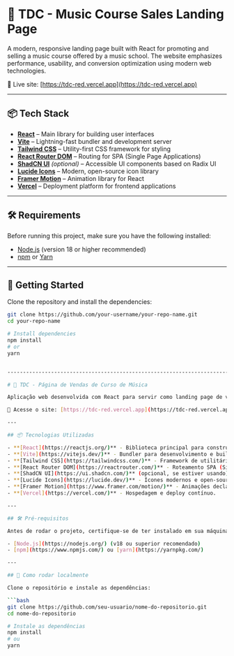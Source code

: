 # 🎵 TDC - Music Course Sales Landing Page

A modern, responsive landing page built with React for promoting and selling a music course offered by a music school. The website emphasizes performance, usability, and conversion optimization using modern web technologies.

🔗 Live site: [https://tdc-red.vercel.app](https://tdc-red.vercel.app)

---

## 📦 Tech Stack

- **[React](https://reactjs.org/)** – Main library for building user interfaces
- **[Vite](https://vitejs.dev/)** – Lightning-fast bundler and development server
- **[Tailwind CSS](https://tailwindcss.com/)** – Utility-first CSS framework for styling
- **[React Router DOM](https://reactrouter.com/)** – Routing for SPA (Single Page Applications)
- **[ShadCN UI](https://ui.shadcn.com/)** *(optional)* – Accessible UI components based on Radix UI
- **[Lucide Icons](https://lucide.dev/)** – Modern, open-source icon library
- **[Framer Motion](https://www.framer.com/motion/)** – Animation library for React
- **[Vercel](https://vercel.com/)** – Deployment platform for frontend applications

---

## 🛠️ Requirements

Before running this project, make sure you have the following installed:

- [Node.js](https://nodejs.org/) (version 18 or higher recommended)
- [npm](https://www.npmjs.com/) or [Yarn](https://yarnpkg.com/)

---

## 🚀 Getting Started

Clone the repository and install the dependencies:

```bash
git clone https://github.com/your-username/your-repo-name.git
cd your-repo-name

# Install dependencies
npm install
# or
yarn


--------------------------------------------------------------------------------------------------------------------------------------------------------------------------------------------------------------------------------

# 🎵 TDC - Página de Vendas de Curso de Música

Aplicação web desenvolvida com React para servir como landing page de vendas de um curso oferecido por uma escola de música. O site tem foco em performance, responsividade e conversão, utilizando tecnologias modernas do ecossistema web.

🔗 Acesse o site: [https://tdc-red.vercel.app](https://tdc-red.vercel.app)

---

## 📦 Tecnologias Utilizadas

- **[React](https://reactjs.org/)** - Biblioteca principal para construção da interface.
- **[Vite](https://vitejs.dev/)** - Bundler para desenvolvimento e build ultra-rápido.
- **[Tailwind CSS](https://tailwindcss.com/)** - Framework de utilitários para estilização.
- **[React Router DOM](https://reactrouter.com/)** - Roteamento SPA (Single Page Application).
- **[ShadCN UI](https://ui.shadcn.com/)** (opcional, se estiver usando) - Componentes acessíveis com base no Radix UI.
- **[Lucide Icons](https://lucide.dev/)** - Ícones modernos e open-source.
- **[Framer Motion](https://www.framer.com/motion/)** - Animações declarativas para React.
- **[Vercel](https://vercel.com/)** - Hospedagem e deploy contínuo.

---

## 🛠️ Pré-requisitos

Antes de rodar o projeto, certifique-se de ter instalado em sua máquina:

- [Node.js](https://nodejs.org/) (v18 ou superior recomendado)
- [npm](https://www.npmjs.com/) ou [yarn](https://yarnpkg.com/)

---

## 🚀 Como rodar localmente

Clone o repositório e instale as dependências:

```bash
git clone https://github.com/seu-usuario/nome-do-repositorio.git
cd nome-do-repositorio

# Instale as dependências
npm install
# ou
yarn
